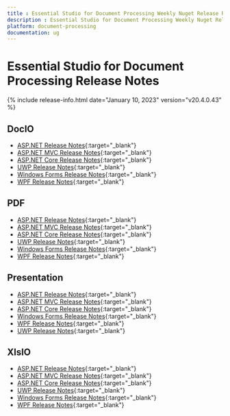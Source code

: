 ```yaml
---
title : Essential Studio for Document Processing Weekly Nuget Release Release Notes  
description : Essential Studio for Document Processing Weekly Nuget Release Release Notes  
platform: document-processing
documentation: ug
---
```


# Essential Studio for Document Processing  Release Notes  

{% include release-info.html date="January 10, 2023" version="v20.4.0.43" %} 

## DocIO

* [ASP.NET Release Notes](/aspnet/release-notes/v20.4.0.43#docio){:target="_blank"}
* [ASP.NET MVC Release Notes](/aspnetmvc/release-notes/v20.4.0.43#docio){:target="_blank"}
* [ASP.NET Core Release Notes](/aspnet-core/release-notes/v20.4.0.43#docio){:target="_blank"}
* [UWP Release Notes](/uwp/release-notes/v20.4.0.43#docio){:target="_blank"}
* [Windows Forms Release Notes](/windowsforms/release-notes/v20.4.0.43#docio){:target="_blank"}
* [WPF Release Notes](/wpf/release-notes/v20.4.0.43#docio){:target="_blank"}


## PDF

* [ASP.NET Release Notes](/aspnet/release-notes/v20.4.0.43#pdf){:target="_blank"}
* [ASP.NET MVC Release Notes](/aspnetmvc/release-notes/v20.4.0.43#pdf){:target="_blank"}
* [ASP.NET Core Release Notes](/aspnet-core/release-notes/v20.4.0.43#pdf){:target="_blank"}
* [UWP Release Notes](/uwp/release-notes/v20.4.0.43#pdf){:target="_blank"}
* [Windows Forms Release Notes](/windowsforms/release-notes/v20.4.0.43#pdf){:target="_blank"}
* [WPF Release Notes](/wpf/release-notes/v20.4.0.43#pdf){:target="_blank"}


## Presentation

* [ASP.NET Release Notes](/aspnet/release-notes/v20.4.0.43#presentation){:target="_blank"}
* [ASP.NET MVC Release Notes](/aspnetmvc/release-notes/v20.4.0.43#presentation){:target="_blank"}
* [ASP.NET Core Release Notes](/aspnet-core/release-notes/v20.4.0.43#presentation){:target="_blank"}
* [Windows Forms Release Notes](/windowsforms/release-notes/v20.4.0.43#presentation){:target="_blank"}
* [WPF Release Notes](/wpf/release-notes/v20.4.0.43#presentation){:target="_blank"}
* [UWP Release Notes](/uwp/release-notes/v20.4.0.43#presentation){:target="_blank"}


## XlsIO

* [ASP.NET Release Notes](/aspnet/release-notes/v20.4.0.43#xlsio){:target="_blank"}
* [ASP.NET MVC Release Notes](/aspnetmvc/release-notes/v20.4.0.43#xlsio){:target="_blank"}
* [ASP.NET Core Release Notes](/aspnet-core/release-notes/v20.4.0.43#xlsio){:target="_blank"}
* [UWP Release Notes](/uwp/release-notes/v20.4.0.43#xlsio){:target="_blank"}
* [Windows Forms Release Notes](/windowsforms/release-notes/v20.4.0.43#xlsio){:target="_blank"}
* [WPF Release Notes](/wpf/release-notes/v20.4.0.43#xlsio){:target="_blank"}



